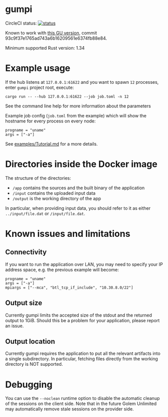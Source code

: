 # gumpi
CircleCI status: [![status](https://circleci.com/gh/golemfactory/gumpi.svg?style=svg)](https://circleci.com/gh/golemfactory/gumpi)

Known to work with [this GU version](https://github.com/golemfactory/golem-unlimited/tree/gumpi-freeze), commit 93c9f37e1765ad743a6b16209561e6374fb88e84.

Minimum supported Rust version: 1.34

# Example usage

If the hub listens at `127.0.0.1:61622` and you want to spawn `12` processes, enter `gumpi` project root, execute:
```
cargo run -- --hub 127.0.0.1:61622 --job job.toml -n 12
```

See the command line help for more information about the parameters

Example job config (`job.toml` from the example) which will show the hostname for every process on every node:

```
progname = "uname"
args = ["-a"]
```

See [examples/Tutorial.md](examples/Tutorial.md) for a more details.

# Directories inside the Docker image
The structure of the directories:
* `/app` contains the sources and the built binary of the application
* `/input` contains the uploaded input data
* `/output` is the working directory of the app

In particular, when providing input data, you should refer to it as either
`../input/file.dat` or `/input/file.dat`.

# Known issues and limitations
## Connectivity
If you want to run the application over LAN, you may need to specify your IP address space, e.g.
the previous example will become:

```
progname = "uname"
args = ["-a"]
mpiargs = ["--mca", "btl_tcp_if_include", "10.30.8.0/22"]
```

## Output size
Currently gumpi limits the accepted size of the stdout and the returned output to 1GiB.
Should this be a problem for your application, please report an issue.

## Output location
Currently gumpi requires the application to put all the relevant artifacts into a single subdirectory.
In particular, fetching files directly from the working directory is NOT supported.

# Debugging
You can use the `--noclean` runtime option to disable the automatic cleanup of the sessions on the client side.
Note that in the future Golem Unlimited may automatically remove stale sessions on the provider side.
